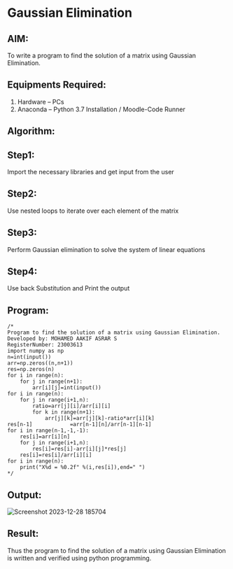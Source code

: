 # Gaussian Elimination

## AIM:
To write a program to find the solution of a matrix using Gaussian Elimination.

## Equipments Required:
1. Hardware – PCs
2. Anaconda – Python 3.7 Installation / Moodle-Code Runner

## Algorithm:
## Step1:
Import the necessary libraries and get input from the user
## Step2: 
Use nested loops to iterate over each element of the matrix
## Step3:
Perform Gaussian elimination to solve the system of linear equations
## Step4:
Use back Substitution and Print the output
## Program:
```
/*
Program to find the solution of a matrix using Gaussian Elimination.
Developed by: MOHAMED AAKIF ASRAR S
RegisterNumber: 23003613
import numpy as np
n=int(input())
arr=np.zeros((n,n+1))
res=np.zeros(n)
for i in range(n):
    for j in range(n+1):
        arr[i][j]=int(input())
for i in range(n):
    for j in range(i+1,n):
        ratio=arr[j][i]/arr[i][i]
        for k in range(n+1):
            arr[j][k]=arr[j][k]-ratio*arr[i][k]
res[n-1]            =arr[n-1][n]/arr[n-1][n-1]
for i in range(n-1,-1,-1):
    res[i]=arr[i][n]
    for j in range(i+1,n):
        res[i]=res[i]-arr[i][j]*res[j]
    res[i]=res[i]/arr[i][i]
for i in range(n):
    print("X%d = %0.2f" %(i,res[i]),end=" ")
*/
```

## Output:
![Screenshot 2023-12-28 185704](https://github.com/MOHAMEDAAKIFASRAR/Gaussian/assets/148514683/512f50bd-f6e0-45e5-960c-8ac66149d081)



## Result:
Thus the program to find the solution of a matrix using Gaussian Elimination is written and verified using python programming.

